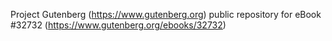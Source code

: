 Project Gutenberg (https://www.gutenberg.org) public repository for eBook #32732 (https://www.gutenberg.org/ebooks/32732)
